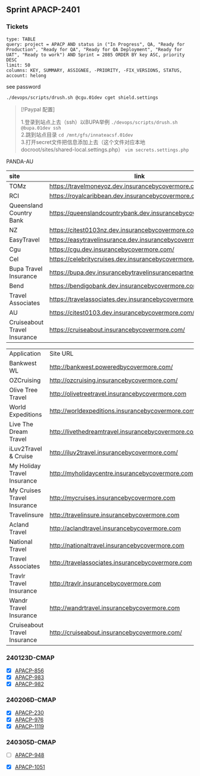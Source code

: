 ## Sprint APACP-2401
### Tickets

```jira-search
type: TABLE
query: project = APACP AND status in ("In Progress", QA, "Ready for Production", "Ready for QA", "Ready for QA Deployment", "Ready for UAT", "Ready to work") AND Sprint = 2085 ORDER BY key ASC, priority DESC
limit: 50
columns: KEY, SUMMARY, ASSIGNEE, -PRIORITY, -FIX_VERSIONS, STATUS,
account: helong
```

see password
```shell
./devops/scripts/drush.sh @cgu.01dev cget shield.settings
```


> [!Paypal 配置] 
> 
> 1.登录到站点上去（ssh）以BUPA举例 
> `./devops/scripts/drush.sh @bupa.01dev ssh`  
> 2.跳到站点目录 
> `cd /mnt/gfs/innateacsf.01dev`  
> 3.打开secret文件把信息添加上去（这个文件对应本地docroot/sites/shared-local.settings.php） 
> `vim secrets.settings.php`

PANDA-AU 


| site | link |
| :--- | ---- |
| TOMz | https://travelmoneyoz.dev.insurancebycovermore.com/ |
| RCI | https://royalcaribbean.dev.insurancebycovermore.com/ |
| Queensland Country Bank | https://queenslandcountrybank.dev.insurancebycovermore.com |
| NZ | https://citest0103nz.dev.insurancebycovermore.com/ |
| EasyTravel | https://easytravelinsurance.dev.insurancebycovermore.com/ |
| Cgu | https://cgu.dev.insurancebycovermore.com/ |
| Cel | https://celebritycruises.dev.insurancebycovermore.com/ |
| Bupa Travel Insurance | https://bupa.dev.insurancebytravelinsurancepartners.com/ |
| Bend | https://bendigobank.dev.insurancebycovermore.com/ |
| Travel Associates | https://travelassociates.dev.insurancebycovermore.com/ |
| AU | https://citest0103.dev.insurancebycovermore.com/ |
| Cruiseabout Travel Insurance | https://cruiseabout.insurancebycovermore.com/ |


|                              |                                                    |
| ---------------------------- | -------------------------------------------------- |
| Application                  | Site URL                                           |
| Bankwest WL                  | http://bankwest.poweredbycovermore.com/            |
| OZCruising                   | http://ozcruising.insurancebycovermore.com/        |
| Olive Tree Travel            | http://olivetreetravel.insurancebycovermore.com    |
| World Expeditions            | http://worldexpeditions.insurancebycovermore.com   |
| Live The Dream Travel        | http://livethedreamtravel.insurancebycovermore.com |
| iLuv2Travel & Cruise         | http://iluv2travel.insurancebycovermore.com/       |
| My Holiday Travel Insurance  | http://myholidaycentre.insurancebycovermore.com    |
| My Cruises Travel Insurance  | http://mycruises.insurancebycovermore.com          |
| Travelinsure                 | http://travelinsure.insurancebycovermore.com       |
| Acland Travel                | http://aclandtravel.insurancebycovermore.com       |
| National Travel              | http://nationaltravel.insurancebycovermore.com     |
| Travel Associates            | http://travelassociates.insurancebycovermore.com   |
| Travlr Travel Insurance      | http://travlr.insurancebycovermore.com             |
| Wandr Travel Insurance       | http://wandrtravel.insurancebycovermore.com        |
| Cruiseabout Travel Insurance | http://cruiseabout.insurancebycovermore.com/       |

### 240123D-CMAP

- [x] [APACP-856](https://innate.atlassian.net/browse/APACP-856)  
- [x] [APACP-983](https://innate.atlassian.net/browse/APACP-983)
- [x] [APACP-982](https://innate.atlassian.net/browse/APACP-982)

### 240206D-CMAP
- [x] [APACP-230](https://innate.atlassian.net/browse/APACP-230)
- [x] [APACP-976](https://innate.atlassian.net/browse/APACP-976)
- [x] [APACP-1119](https://innate.atlassian.net/browse/APACP-1119)

### 240305D-CMAP
- [ ] [APACP-948](https://innate.atlassian.net/browse/APACP-948)


- [x] [APACP-1051](https://innate.atlassian.net/browse/APACP-1051)